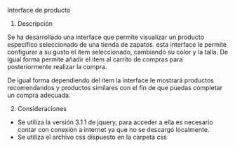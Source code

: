 Interface de producto

1. Descripción

Se ha desarrollado una interface que permite visualizar un producto específico
seleccionado de una tienda de zapatos. esta interface le permite configurar a 
su gusto el item seleccionado, cambiando su color y la talla. De igual forma
permite añadir el item al carrito de compras para posteriormente realizar la compra.

De igual forma dependiendo del item la interface le mostrará productos recomendandos
y productos similares con el fin de que puedas completar un compra adecuada.

2. Consideraciones

- Se utiliza la versión 3.1.1 de jquery, para acceder a ella es necesario contar 
con conexión a internet ya que no se descargó localmente.
- Se utiliza el archivo css dispuesto en la carpeta css
